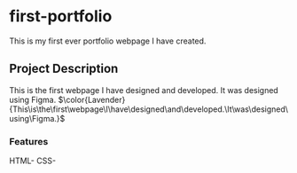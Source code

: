 # first-portfolio
This is my first ever portfolio webpage I have created.

## Project Description
This is the first webpage I have designed and developed. It was designed using Figma. 
$\color{Lavender}{This\is\the\first\webpage\I\have\designed\and\developed.\It\was\designed\using\Figma.}$
### Features
HTML-
CSS-
